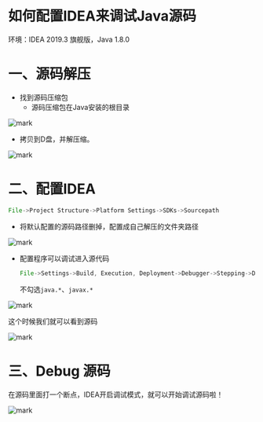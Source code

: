 

# 如何配置IDEA来调试Java源码

环境：IDEA 2019.3 旗舰版，Java 1.8.0

# 一、源码解压

- 找到源码压缩包
  - 源码压缩包在Java安装的根目录

![mark](http://cdn.jayh.club/blog/20200820/jFqG5SnfMgYS.png?imageslim)

- 拷贝到D盘，并解压缩。

![mark](http://cdn.jayh.club/blog/20200820/ttOBd3kpjOnC.png?imageslim)

# 二、配置IDEA

``` java
File->Project Structure->Platform Settings->SDKs->Sourcepath
```

- 将默认配置的源码路径删掉，配置成自己解压的文件夹路径

![mark](http://cdn.jayh.club/blog/20200820/jjrNfCfs6Qob.png?imageslim)

- 配置程序可以调试进入源代码

  ```java
  File->Settings->Build, Execution, Deployment->Debugger->Stepping->Do not step into the classes
  ```

  不勾选`java.*`、`javax.*`

![mark](http://cdn.jayh.club/blog/20200820/lGMIKYMUqg3D.png?imageslim)

这个时候我们就可以看到源码

![mark](http://cdn.jayh.club/blog/20200820/HM2R6sgPRmqt.png?imageslim)

# 三、Debug 源码

在源码里面打一个断点，IDEA开启调试模式，就可以开始调试源码啦！

![mark](http://cdn.jayh.club/blog/20200820/yoSyRAsKgabe.png?imageslim)